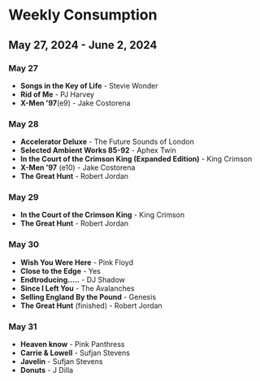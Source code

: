 # Weekly Consumption
## May 27, 2024 - June 2, 2024

### May 27

- **Songs in the Key of Life** - Stevie Wonder
- **Rid of Me** - PJ Harvey
- **X-Men '97**(e9) - Jake Costorena

### May 28

- **Accelerator Deluxe** - The Future Sounds of London
- **Selected Ambient Works 85-92** - Aphex Twin
- **In the Court of the Crimson King (Expanded Edition)** - King Crimson
- **X-Men '97** (e10) - Jake Costorena
- **The Great Hunt** - Robert Jordan

### May 29

- **In the Court of the Crimson King** - King Crimson
- **The Great Hunt** - Robert Jordan

### May 30

- **Wish You Were Here** - Pink Floyd
- **Close to the Edge** - Yes
- **Endtroducing.....** - DJ Shadow
- **Since I Left You** - The Avalanches
- **Selling England By the Pound** - Genesis
- **The Great Hunt** (finished) - Robert Jordan

### May 31

- **Heaven know** - Pink Panthress
- **Carrie & Lowell** - Sufjan Stevens
- **Javelin** - Sufjan Stevens
- **Donuts** - J Dilla
